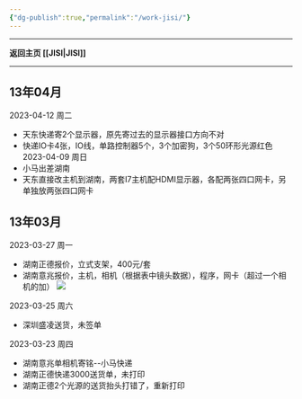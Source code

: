 ```yaml
---
{"dg-publish":true,"permalink":"/work-jisi/"}
---
```



---

**返回主页 [[JISI\|JISI]]**

---

## 13年04月

2023-04-12 周二
- 天东快递寄2个显示器，原先寄过去的显示器接口方向不对
- 快递IO卡4张，IO线，单路控制器5个，3个加密狗，3个50环形光源红色
2023-04-09 周日
- 小马出差湖南
- 天东直接改主机到湖南，两套I7主机配HDMI显示器，各配两张四口网卡，另单独放两张四口网卡

## 13年03月
2023-03-27 周一
- 湖南正德报价，立式支架，400元/套
- 湖南意兆报价，主机，相机（根据表中镜头数据），程序，网卡（超过一个相机的加）
![](https://tc.899900.xyz/img/202303271223107.png)


2023-03-25 周六
- 深圳盛凌送货，未签单

2023-03-23 周四
- 湖南意兆单相机寄铭--小马快递
- 湖南正德快递3000送货单，未打印
- 湖南正德2个光源的送货抬头打错了，重新打印